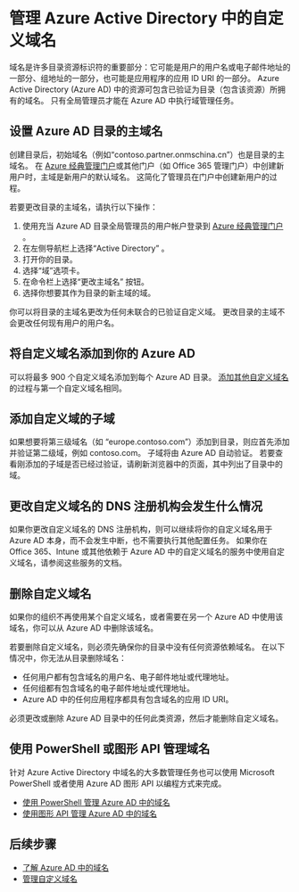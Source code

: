 <properties
    pageTitle="管理 Azure Active Directory 中的自定义域名 | Azure"
    description="用于管理 Azure Active Directory 中的自定义域的管理概念和操作指南"
    services="active-directory"
    documentationcenter=""
    author="curtand"
    manager="femila"
    editor="" />
<tags
    ms.assetid="cf3523bd-9ee0-439e-963d-ccea038867b9"
    ms.service="active-directory"
    ms.workload="identity"
    ms.tgt_pltfrm="na"
    ms.devlang="na"
    ms.topic="article"
    ms.date="05/04/2017"
    ms.author="curtand;jeffsta"
    wacn.date="06/12/2017"
    ms.translationtype="Human Translation"
    ms.sourcegitcommit="08618ee31568db24eba7a7d9a5fc3b079cf34577"
    ms.openlocfilehash="973514eb3c755302ace4ee178fb4df041fed260b"
    ms.contentlocale="zh-cn"
    ms.lasthandoff="05/26/2017" />

# <a name="managing-custom-domain-names-in-your-azure-active-directory"></a>管理 Azure Active Directory 中的自定义域名
域名是许多目录资源标识符的重要部分：它可能是用户的用户名或电子邮件地址的一部分、组地址的一部分，也可能是应用程序的应用 ID URI 的一部分。 Azure Active Directory (Azure AD) 中的资源可包含已验证为目录（包含该资源）所拥有的域名。 只有全局管理员才能在 Azure AD 中执行域管理任务。

## <a name="set-the-primary-domain-name-for-your-azure-ad-directory"></a>设置 Azure AD 目录的主域名
创建目录后，初始域名（例如“contoso.partner.onmschina.cn”）也是目录的主域名。 在 [Azure 经典管理门户](https://manage.windowsazure.cn/)或其他门户（如 Office 365 管理门户）中创建新用户时，主域是新用户的默认域名。 这简化了管理员在门户中创建新用户的过程。

若要更改目录的主域名，请执行以下操作：

1. 使用充当 Azure AD 目录全局管理员的用户帐户登录到 [Azure 经典管理门户](https://manage.windowsazure.cn/) 。
2. 在左侧导航栏上选择“Active Directory”  。
3. 打开你的目录。
4. 选择“域”选项卡。
5. 在命令栏上选择“更改主域名”  按钮。
6. 选择你想要其作为目录的新主域的域。

你可以将目录的主域名更改为任何未联合的已验证自定义域。 更改目录的主域不会更改任何现有用户的用户名。

## <a name="add-custom-domain-names-to-your-azure-ad"></a>将自定义域名添加到你的 Azure AD
可以将最多 900 个自定义域名添加到每个 Azure AD 目录。 [添加其他自定义域名](/documentation/articles/active-directory-add-domain/)的过程与第一个自定义域名相同。

## <a name="add-subdomains-of-a-custom-domain"></a>添加自定义域的子域
如果想要将第三级域名（如 “europe.contoso.com”）添加到目录，则应首先添加并验证第二级域，例如 contoso.com。 子域将由 Azure AD 自动验证。 若要查看刚添加的子域是否已经过验证，请刷新浏览器中的页面，其中列出了目录中的域。

## <a name="what-to-do-if-you-change-the-dns-registrar-for-your-custom-domain-name"></a>更改自定义域名的 DNS 注册机构会发生什么情况
如果你更改自定义域名的 DNS 注册机构，则可以继续将你的自定义域名用于 Azure AD 本身，而不会发生中断，也不需要执行其他配置任务。 如果你在 Office 365、Intune 或其他依赖于 Azure AD 中的自定义域名的服务中使用自定义域名，请参阅这些服务的文档。

## <a name="delete-a-custom-domain-name"></a>删除自定义域名
如果你的组织不再使用某个自定义域名，或者需要在另一个 Azure AD 中使用该域名，你可以从 Azure AD 中删除该域名。

若要删除自定义域名，则必须先确保你的目录中没有任何资源依赖域名。 在以下情况中，你无法从目录删除域名：

- 任何用户都有包含域名的用户名、电子邮件地址或代理地址。
- 任何组都有包含域名的电子邮件地址或代理地址。
- Azure AD 中的任何应用程序都具有包含域名的应用 ID URI。

必须更改或删除 Azure AD 目录中的任何此类资源，然后才能删除自定义域名。

## <a name="use-powershell-or-graph-api-to-manage-domain-names"></a>使用 PowerShell 或图形 API 管理域名
针对 Azure Active Directory 中域名的大多数管理任务也可以使用 Microsoft PowerShell 或者使用 Azure AD 图形 API 以编程方式来完成。

- [使用 PowerShell 管理 Azure AD 中的域名](https://msdn.microsoft.com/zh-cn/library/azure/e1ef403f-3347-4409-8f46-d72dafa116e0#BKMK_ManageDomains)
- [使用图形 API 管理 Azure AD 中的域名](https://msdn.microsoft.com/Library/Azure/Ad/Graph/api/domains-operations)

## <a name="next-steps"></a>后续步骤
- [了解 Azure AD 中的域名](/documentation/articles/active-directory-add-domain-concepts/)
- [管理自定义域名](/documentation/articles/active-directory-add-manage-domain-names/)

<!---Update_Description: link update -->